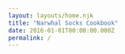 ```yaml
---
layout: layouts/home.njk
title: "Narwhal Socks Cookbook"
date: 2016-01-01T00:00:00.000Z
permalink: /
---
```


